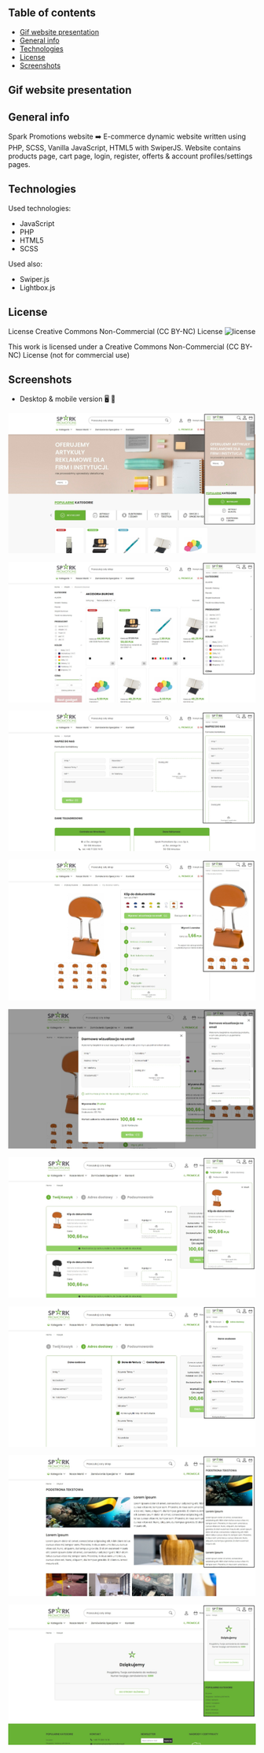 ## Table of contents
* [Gif website presentation](#gif-website-presentation)
* [General info](#general-info)
* [Technologies](#technologies)
* [License](#license)
* [Screenshots](#screenshots)

## Gif website presentation


## General info
Spark Promotions website ➡️ E-commerce dynamic website written using PHP, SCSS, Vanilla JavaScript, HTML5 with SwiperJS. Website contains products page, cart page, login, register, offerts & account profiles/settings pages.

## Technologies   
Used technologies:
* JavaScript
* PHP
* HTML5
* SCSS

Used also:
* Swiper.js
* Lightbox.js

## License
License Creative Commons Non-Commercial (CC BY-NC) License ![license](https://mirrors.creativecommons.org/presskit/buttons/88x31/svg/by-nc.svg)

This work is licensed under a Creative Commons Non-Commercial (CC BY-NC) License (not for commercial use)

## Screenshots
* Desktop & mobile version :desktop_computer: :iphone: 

![screenshot](./screenshots/spark_promotions_01.jpg)   

![screenshot](./screenshots/spark_promotions_02.jpg)   

![screenshot](./screenshots/spark_promotions_03.jpg)   

![screenshot](./screenshots/spark_promotions_04.jpg)   

![screenshot](./screenshots/spark_promotions_05.jpg)   

![screenshot](./screenshots/spark_promotions_06.jpg)   

![screenshot](./screenshots/spark_promotions_07.jpg) 

![screenshot](./screenshots/spark_promotions_08.jpg)   

![screenshot](./screenshots/spark_promotions_09.jpg)   

